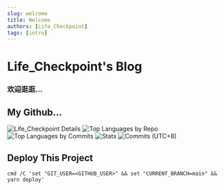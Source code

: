 ```yaml
---
slug: welcome
title: Welcome
authors: [Life_Checkpoint]
tags: [intro]
---
```


# Life_Checkpoint's Blog

### 欢迎逛逛...

<!--truncate-->

## My Github...

![Life_Checkpoint Details](http://github-profile-summary-cards.vercel.app/api/cards/profile-details?username=lifecheckpoint&theme=date_night)
![Top Languages by Repo](http://github-profile-summary-cards.vercel.app/api/cards/repos-per-language?username=lifecheckpoint&theme=date_night)
![Top Languages by Commits](http://github-profile-summary-cards.vercel.app/api/cards/most-commit-language?username=lifecheckpoint&theme=date_night)
![Stats](http://github-profile-summary-cards.vercel.app/api/cards/stats?username=lifecheckpoint&theme=date_night)
![Commits (UTC+8)](http://github-profile-summary-cards.vercel.app/api/cards/productive-time?username=lifecheckpoint&theme=date_night&utcOffset=8)

## Deploy This Project

```shell
cmd /C 'set "GIT_USER=<GITHUB_USER>" && set "CURRENT_BRANCH=main" && yarn deploy'
```